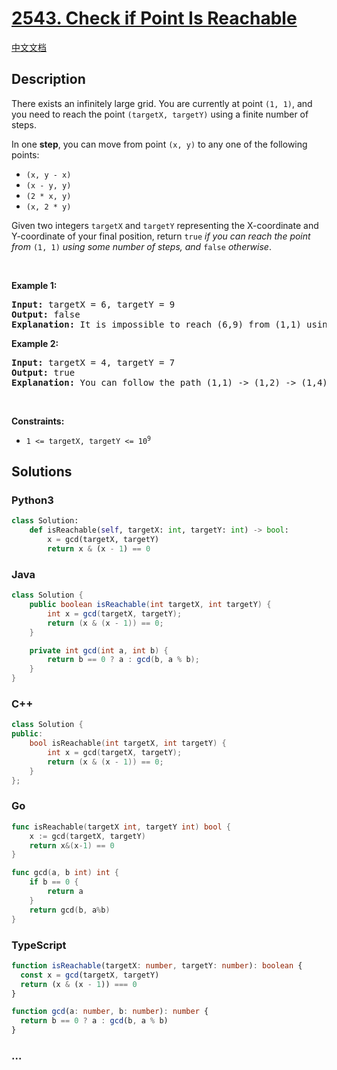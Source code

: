 # [2543. Check if Point Is Reachable](https://leetcode.com/problems/check-if-point-is-reachable)

[中文文档](/solution/2500-2599/2543.Check%20if%20Point%20Is%20Reachable/README.md)

## Description

<p>There exists an infinitely large grid. You are currently at point <code>(1, 1)</code>, and you need to reach the point <code>(targetX, targetY)</code> using a finite number of steps.</p>

<p>In one <strong>step</strong>, you can move from point <code>(x, y)</code> to any one of the following points:</p>

<ul>
	<li><code>(x, y - x)</code></li>
	<li><code>(x - y, y)</code></li>
	<li><code>(2 * x, y)</code></li>
	<li><code>(x, 2 * y)</code></li>
</ul>

<p>Given two integers <code>targetX</code> and <code>targetY</code> representing the X-coordinate and Y-coordinate of your final position, return <code>true</code> <em>if you can reach the point from</em> <code>(1, 1)</code> <em>using some number of steps, and </em><code>false</code><em> otherwise</em>.</p>

<p>&nbsp;</p>
<p><strong class="example">Example 1:</strong></p>

<pre>
<strong>Input:</strong> targetX = 6, targetY = 9
<strong>Output:</strong> false
<strong>Explanation:</strong> It is impossible to reach (6,9) from (1,1) using any sequence of moves, so false is returned.
</pre>

<p><strong class="example">Example 2:</strong></p>

<pre>
<strong>Input:</strong> targetX = 4, targetY = 7
<strong>Output:</strong> true
<strong>Explanation:</strong> You can follow the path (1,1) -&gt; (1,2) -&gt; (1,4) -&gt; (1,8) -&gt; (1,7) -&gt; (2,7) -&gt; (4,7).
</pre>

<p>&nbsp;</p>
<p><strong>Constraints:</strong></p>

<ul>
	<li><code>1 &lt;= targetX, targetY&nbsp;&lt;= 10<sup>9</sup></code></li>
</ul>

## Solutions

<!-- tabs:start -->

### **Python3**

```python
class Solution:
    def isReachable(self, targetX: int, targetY: int) -> bool:
        x = gcd(targetX, targetY)
        return x & (x - 1) == 0
```

### **Java**

```java
class Solution {
    public boolean isReachable(int targetX, int targetY) {
        int x = gcd(targetX, targetY);
        return (x & (x - 1)) == 0;
    }

    private int gcd(int a, int b) {
        return b == 0 ? a : gcd(b, a % b);
    }
}
```

### **C++**

```cpp
class Solution {
public:
    bool isReachable(int targetX, int targetY) {
        int x = gcd(targetX, targetY);
        return (x & (x - 1)) == 0;
    }
};
```

### **Go**

```go
func isReachable(targetX int, targetY int) bool {
	x := gcd(targetX, targetY)
	return x&(x-1) == 0
}

func gcd(a, b int) int {
	if b == 0 {
		return a
	}
	return gcd(b, a%b)
}
```

### **TypeScript**

```ts
function isReachable(targetX: number, targetY: number): boolean {
  const x = gcd(targetX, targetY)
  return (x & (x - 1)) === 0
}

function gcd(a: number, b: number): number {
  return b == 0 ? a : gcd(b, a % b)
}
```

### **...**

```

```

<!-- tabs:end -->
